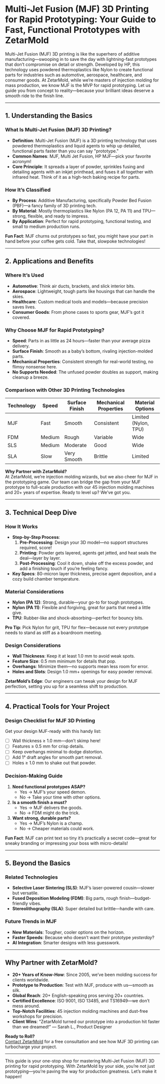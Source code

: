 # Multi-Jet Fusion (MJF) 3D Printing for Rapid Prototyping: Your Guide to Fast, Functional Prototypes with ZetarMold

Multi-Jet Fusion (MJF) 3D printing is like the superhero of additive manufacturing—swooping in to save the day with lightning-fast prototypes that don’t compromise on detail or strength. Developed by HP, this technology uses powdered thermoplastics like Nylon to create functional parts for industries such as automotive, aerospace, healthcare, and consumer goods. At ZetarMold, while we’re masters of injection molding for mass production, we know MJF is the MVP for rapid prototyping. Let us guide you from concept to reality—because your brilliant ideas deserve a smooth ride to the finish line.

---

## 1. Understanding the Basics

### What Is Multi-Jet Fusion (MJF) 3D Printing?

- **Definition**: Multi-Jet Fusion (MJF) is a 3D printing technology that uses powdered thermoplastics and liquid agents to whip up detailed, functional parts faster than you can say "prototype."
- **Common Names**: MJF, Multi Jet Fusion, HP MJF—pick your favorite acronym!
- **Core Principle**: It spreads a layer of powder, sprinkles fusing and detailing agents with an inkjet printhead, and fuses it all together with infrared heat. Think of it as a high-tech baking recipe for parts.

### How It’s Classified

- **By Process**: Additive Manufacturing, specifically Powder Bed Fusion (PBF)—a fancy family of 3D printing tech.
- **By Material**: Mostly thermoplastics like Nylon (PA 12, PA 11) and TPU—strong, flexible, and ready to impress.
- **By Application**: Perfect for rapid prototyping, functional testing, and small to medium production runs.

**Fun Fact**: MJF churns out prototypes so fast, you might have your part in hand before your coffee gets cold. Take that, slowpoke technologies!

---

## 2. Applications and Benefits

### Where It’s Used

- **Automotive**: Think air ducts, brackets, and slick interior bits.
- **Aerospace**: Lightweight, tough parts like housings that can handle the skies.
- **Healthcare**: Custom medical tools and models—because precision saves lives.
- **Consumer Goods**: From phone cases to sports gear, MJF’s got it covered.

### Why Choose MJF for Rapid Prototyping?

- **Speed**: Parts in as little as 24 hours—faster than your average pizza delivery.
- **Surface Finish**: Smooth as a baby’s bottom, rivaling injection-molded parts.
- **Mechanical Properties**: Consistent strength for real-world testing, no flimsy nonsense here.
- **No Supports Needed**: The unfused powder doubles as support, making cleanup a breeze.

### Comparison with Other 3D Printing Technologies

| Technology | Speed  | Surface Finish | Mechanical Properties | Material Options     |
| ---------- | ------ | -------------- | --------------------- | -------------------- |
| MJF        | Fast   | Smooth         | Consistent            | Limited (Nylon, TPU) |
| FDM        | Medium | Rough          | Variable              | Wide                 |
| SLS        | Medium | Moderate       | Good                  | Wide                 |
| SLA        | Slow   | Very Smooth    | Brittle               | Limited              |

**Why Partner with ZetarMold?**  
At ZetarMold, we’re injection molding wizards, but we also cheer for MJF in the prototyping game. Our team can bridge the gap from your MJF prototype to full-scale production with our 45 injection molding machines and 20+ years of expertise. Ready to level up? We’ve got you.

---

## 3. Technical Deep Dive

### How It Works

- **Step-by-Step Process**:
  1. **Pre-Processing**: Design your 3D model—no support structures required, score!
  2. **Printing**: Powder gets layered, agents get jetted, and heat seals the deal—layer by layer.
  3. **Post-Processing**: Cool it down, shake off the excess powder, and add a finishing touch if you’re feeling fancy.
- **Key Specs**: 80-micron layer thickness, precise agent deposition, and a cozy build chamber temperature.

### Material Considerations

- **Nylon (PA 12)**: Strong, durable—your go-to for tough prototypes.
- **Nylon (PA 11)**: Flexible and forgiving, great for parts that need a little give.
- **TPU**: Rubber-like and shock-absorbing—perfect for bouncy bits.

**Pro Tip**: Pick Nylon for grit, TPU for flex—because not every prototype needs to stand as stiff as a boardroom meeting.

### Design Considerations

- **Wall Thickness**: Keep it at least 1.0 mm to avoid weak spots.
- **Feature Size**: 0.5 mm minimum for details that pop.
- **Overhangs**: Minimize them—no supports mean less room for error.
- **Holes and Slots**: Design 1.0 mm+ openings for easy powder removal.

**ZetarMold’s Edge**: Our engineers can tweak your design for MJF perfection, setting you up for a seamless shift to production.

---

## 4. Practical Tools for Your Project

### Design Checklist for MJF 3D Printing

Get your design MJF-ready with this handy list:

- [ ] Wall thickness ≥ 1.0 mm—don’t skimp here!
- [ ] Features ≥ 0.5 mm for crisp details.
- [ ] Keep overhangs minimal to dodge distortion.
- [ ] Add 1° draft angles for smooth part removal.
- [ ] Holes ≥ 1.0 mm to shake out that powder.

### Decision-Making Guide

1. **Need functional prototypes ASAP?**
   - Yes → MJF’s your speed demon.
   - No → Take your time with other options.
2. **Is a smooth finish a must?**
   - Yes → MJF delivers the goods.
   - No → FDM might do the trick.
3. **Want strong, durable parts?**
   - Yes → MJF’s Nylon is a champ.
   - No → Cheaper materials could work.

**Fun Fact**: MJF can print text so tiny it’s practically a secret code—great for sneaky branding or impressing your boss with micro-details!

---

## 5. Beyond the Basics

### Related Technologies

- **Selective Laser Sintering (SLS)**: MJF’s laser-powered cousin—slower but versatile.
- **Fused Deposition Modeling (FDM)**: Big parts, rough finish—budget-friendly vibes.
- **Stereolithography (SLA)**: Super detailed but brittle—handle with care.

### Future Trends in MJF

- **New Materials**: Tougher, cooler options on the horizon.
- **Faster Speeds**: Because who doesn’t want their prototype _yesterday_?
- **AI Integration**: Smarter designs with less guesswork.

---

## Why Partner with ZetarMold?

- **20+ Years of Know-How**: Since 2005, we’ve been molding success for clients worldwide.
- **Prototype to Production**: Test with MJF, produce with us—smooth as silk.
- **Global Reach**: 20+ English-speaking pros serving 20+ countries.
- **Certified Excellence**: ISO 9001, ISO 13485, and TS16949—we don’t mess around.
- **Top-Notch Facilities**: 45 injection molding machines and dust-free workshops for precision.
- **Client Wins**: “ZetarMold turned our prototype into a production hit faster than we dreamed!” — Sarah L., Product Designer

**Ready to Roll?**  
[Contact ZetarMold](#) for a free consultation and see how MJF 3D printing can turbocharge your project.

---

This guide is your one-stop shop for mastering Multi-Jet Fusion (MJF) 3D printing for rapid prototyping. With ZetarMold by your side, you’re not just prototyping—you’re paving the way for production greatness. Let’s make it happen!
